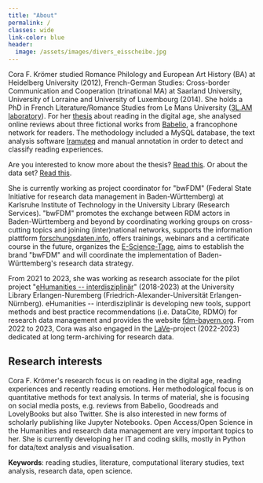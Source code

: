 ```yaml
---
title: "About"
permalink: / 
classes: wide
link-color: blue
header:
  image: /assets/images/divers_eisscheibe.jpg  
---
```

<!-- <font color="#0092ca"> </font> -->

<!-- *<font color="#0092ca">Currently searching for a position at the intersection Digital Humanities, literature, research data management and libraries.</font>*<!--

## Education

<!-- Dr Cora F. Krömer -->
Cora F. Krömer studied Romance Philology <!--(https://www.uni-heidelberg.de/rose/studium/bachelor/allg_praesent_ba_fra.html)--> and European Art History <!-- (https://www.uni-heidelberg.de/de/studium/alle-studienfaecher/europaeische-kunstgeschichte/europaeische-kunstgeschichte-bachelor-25)--> (BA) at Heidelberg University <!-- (https://www.uni-heidelberg.de/de)--> (2012), French-German Studies: Cross-border Communication and Cooperation <!-- https://www.uni-saarland.de/studium/angebot/master/dfs.html) --> (trinational MA) at Saarland University<!--(https://www.uni-saarland.de/start.html)-->, University of Lorraine <!--(https://www.univ-lorraine.fr)--> and University of Luxembourg <!--(https://wwwfr.uni.lu)--> (2014). She holds a PhD in French Literature/Romance Studies from Le Mans University <!--http://www.univ-lemans.fr/fr/index.html--> ([3L.AM laboratory](http://3lam.univ-lemans.fr/fr/index.html))<!--and Saarland University (2020): *Doctorat en Langue, littératures françaises et littératures francophones* from Le Mans University and *Dr. phil. in Französische Kulturwissenschaft und interkulturelle Kommunikation* from Saarland University-->. For her [thesis](https://tel.archives-ouvertes.fr/tel-03199594) about reading in the digital age, she analysed online reviews about three fictional works from [Babelio](https://www.babelio.com), a francophone network for readers. The methodology included a MySQL database, the text analysis software [Iramuteq](http://www.iramuteq.org) and manual annotation in order to detect and classify reading experiences. 

Are you interested to know more about the thesis? [Read this](https://corakroemer.github.io/thesis/). Or about the data set? [Read this](https://corakroemer.github.io/dataset/).

She is currently working as project coordinator for "bwFDM" (Federal State Initiative for research data management in Baden-Württemberg) at Karlsruhe Institute of Technology in the University Library (Research Services). "bwFDM" promotes the exchange between RDM actors in Baden-Württemberg and beyond by coordinating working groups on cross-cutting topics and joining (inter)national networks, supports the information plattform [forschungsdaten.info](https://forschungsdaten.info), offers trainings, webinars and a certificate course in the future, organizes the [E-Science-Tage](https://e-science-tage.de/en), aims to establish the brand "bwFDM" and will coordinate the implementation of Baden-Württemberg's research data strategy.

From 2021 to 2023, she was working as research associate for the pilot project "[eHumanities -- interdisziplinär](https://www.fdm-bayern.org/projekte/ehumanities-interdisziplinaer/)" (2018-2023) at the University Library Erlangen-Nuremberg (Friedrich-Alexander-Universität Erlangen-Nürnberg). eHumanities -- interdisziplinär is developing new tools, support methods and best practice recommendations (i.e. DataCite, RDMO) for research data management and provides the website [fdm-bayern.org](https://www.fdm-bayern.org). From 2022 to 2023, Cora was also engaged in the [LaVe](https://www.fdm-bayern.org/projekte/lave/)-project (2022-2023) dedicated at long term-archiving for research data.

## Research interests

Cora F. Krömer's research focus is on reading in the digital age, reading experiences and recently reading emotions. Her methodological focus is on quantitative methods for text analysis. In terms of material, she is focusing on social media posts, e.g. reviews from Babelio, Goodreads and LovelyBooks but also Twitter. She is also interested in new forms of scholarly publishing like Jupyter Notebooks. Open Access/Open Science in the Humanities and research data management are very important topics to her. She is currently developing her IT and coding skills, mostly in Python for data/text analysis and visualisation.

**Keywords**: reading studies, literature, computational literary studies, text analysis, research data, open science.

<!--
## More personal note
Cora loves reading, cycling, hiking, swimming, painting, sculpting and taking [photos](https://corakroemer.github.io/photography/). She is also interested in developing her IT and coding skills, mostly in Python and R for data/text analysis and visualisation.
-->

<!--permalink: /about/ if not landing page -->
